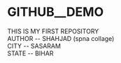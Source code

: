 # GITHUB__DEMO
THIS IS MY FIRST REPOSITORY
<br>
AUTHOR -- SHAHJAD (spna collage)
<br>
CITY -- SASARAM
<br>
STATE -- BIHAR
